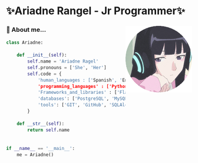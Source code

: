 # ✨Ariadne Rangel - Jr Programmer✨
### 💾<img align='right' src="https://github.com/Ari-Qu3sadillas/Ari-Qu3sadillas/blob/main/profile.gif" width="180px"> About me...

```python
class Ariadne:

    def __init__(self):
        self.name = 'Ariadne Ragel'
        self.pronouns = ['She', 'Her']
        self.code = {
            'human_languages : ['Spanish', 'English'],
            'programming_languages' : ['Python', 'C#', 'HTML'. 'CSS', 'Javascript'],
            'Frameworks_and_libraries' : ['Flask', 'ASP Net Core', 'ReactJS', 'Bootstrap', 'Bulma'],
            'databases': ['PostgreSQL', 'MySQL', 'SQLite3', 'Mongo DB'],
            'tools': ['GIT', 'GitHub', 'SQLAlchemy']
        }

    def __str__(self):
        return self.name


if __name__ == '__main__':
    me = Ariadne()


```
